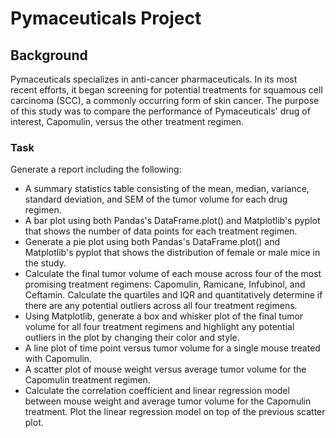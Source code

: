 # Pymaceuticals Project

## Background
Pymaceuticals specializes in anti-cancer pharmaceuticals. In its most recent efforts, it began screening for potential treatments for squamous cell carcinoma (SCC), a commonly occurring form of skin cancer.
The purpose of this study was to compare the performance of Pymaceuticals' drug of interest, Capomulin, versus the other treatment regimen.

### Task
Generate a report including the following:
* A summary statistics table consisting of the mean, median, variance, standard deviation, and SEM of the tumor volume for each drug regimen.
* A bar plot using both Pandas's DataFrame.plot() and Matplotlib's pyplot that shows the number of data points for each treatment regimen.
* Generate a pie plot using both Pandas's DataFrame.plot() and Matplotlib's pyplot that shows the distribution of female or male mice in the study.
* Calculate the final tumor volume of each mouse across four of the most promising treatment regimens: Capomulin, Ramicane, Infubinol, and Ceftamin. Calculate the quartiles and IQR and quantitatively determine if there are any potential outliers across all four treatment regimens.
* Using Matplotlib, generate a box and whisker plot of the final tumor volume for all four treatment regimens and highlight any potential outliers in the plot by changing their color and style.
* A line plot of time point versus tumor volume for a single mouse treated with Capomulin.
* A scatter plot of mouse weight versus average tumor volume for the Capomulin treatment regimen.
* Calculate the correlation coefficient and linear regression model between mouse weight and average tumor volume for the Capomulin treatment. Plot the linear regression model on top of the previous scatter plot.
